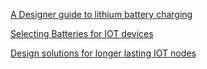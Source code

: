 [A Designer guide to lithium battery charging](http://www.digikey.com/en/articles/techzone/2012/sep/a-designers-guide-to-lithium-battery-charging)

[Selecting Batteries for IOT devices](http://www.digikey.com/en/articles/techzone/2014/aug/selecting-batteries-for-iot-devices)

[Design solutions for longer lasting IOT nodes](http://www.digikey.com/en/articles/techzone/2015/dec/design-solutions-for-longer-lasting-iot-nodes)
